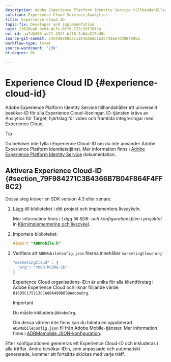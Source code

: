 ```yaml
---
description: Adobe Experience Platform Identity Service tillhandahåller ett universellt besökar-ID för alla Experience Cloud-lösningar. ID-tjänsten krävs av Analytics för Target, hjärtslag för video och framtida integreringar med Experience Cloud.
solution: Experience Cloud Services,Analytics
title: Experience Cloud ID
topic-fix: Developer and implementation
uuid: 13628ea8-3cd4-4cfc-8ff6-722c33f7813a
exl-id: aa7db365-ad21-431f-bff6-2a6da212dd0c
source-git-commit: 5434d8809aac11b4ad6dd1a3c74dae7dd98f095a
workflow-type: tm+mt
source-wordcount: '230'
ht-degree: 0%

---
```


# Experience Cloud ID {#experience-cloud-id}

Adobe Experience Platform Identity Service tillhandahåller ett universellt besökar-ID för alla Experience Cloud-lösningar. ID-tjänsten krävs av Analytics för Target, hjärtslag för video och framtida integreringar med Experience Cloud.

>[!TIP]
>
>Du behöver inte fylla i Experience Cloud-ID om du inte använder Adobe Experience Platform identitetstjänst. Mer information finns i [Adobe Experience Platform Identity Service](https://experienceleague.adobe.com/docs/id-service/using/home.html) dokumentation.

## Aktivera Experience Cloud-ID {#section_79F984271C3B4366B7B04F864F4FF8C2}

Dessa steg kräver en SDK version 4.3 eller senare.

1. Lägg till biblioteket i ditt projekt och implementera livscykeln.

   Mer information finns i *Lägg till SDK- och konfigurationsfilen i projektet* in [Kärnimplementering och livscykel](/help/ios/getting-started/dev-qs.md).
1. Importera biblioteket:

   ```objective-c
   #import "ADBMobile.h"
   ```

1. Verifiera att `ADBMobileConfig.json` filerna innehåller `marketingCloud` `org`:

   ```js
   "marketingCloud" : { 
     "org": "YOUR-MCORG-ID" 
   }
   ```

   Experience Cloud organisations-ID:n är unika för alla klientföretag i Adobe Experience Cloud och liknar följande värde: `016D5C175213CCA80A490D05@AdobeOrg`.

   >[!IMPORTANT]
   >
   >Du måste inkludera `@AdobeOrg`.

   Om dessa värden inte finns kan du hämta en uppdaterad `ADBMobileConfig.json` fil från Adobe Mobile-tjänster. Mer information finns i [ADBMomobile JSON-konfiguration](/help/ios/getting-started/requirements.md).

Efter konfigurationen genereras ett Experience Cloud-ID och inkluderas i alla träffar. Andra besökar-ID:n, som anpassade och automatiskt genererade, kommer att fortsätta skickas med varje träff.
